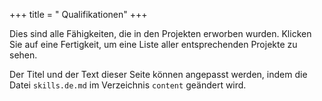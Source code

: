 +++
title = " Qualifikationen"
+++

Dies sind alle Fähigkeiten, die in den Projekten erworben wurden. Klicken Sie auf eine Fertigkeit, um eine Liste aller entsprechenden Projekte zu sehen.

Der Titel und der Text dieser Seite können angepasst werden, indem die Datei `skills.de.md` im Verzeichnis `content` geändert wird.
